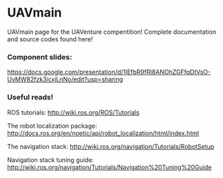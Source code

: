 # UAVmain
UAVmain page for the UAVenture compentition! Complete documentation and source codes found here!

### Component slides:
https://docs.google.com/presentation/d/1lEfbR9fRl8ANOhZGFfqDtVsO-UvMW82fzk3icxjLnNo/edit?usp=sharing


### Useful reads!
ROS tutorials:
http://wiki.ros.org/ROS/Tutorials

The robot localization package:
http://docs.ros.org/en/noetic/api/robot_localization/html/index.html

The navigation stack:
http://wiki.ros.org/navigation/Tutorials/RobotSetup

Navigation stack tuning guide:
http://wiki.ros.org/navigation/Tutorials/Navigation%20Tuning%20Guide
